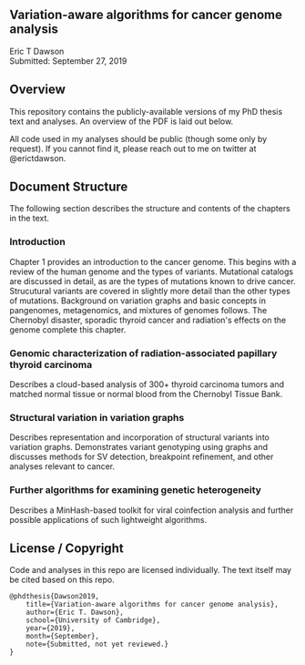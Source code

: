 Variation-aware algorithms for cancer genome analysis
-------------------------------------
Eric T Dawson  
Submitted: September 27, 2019

## Overview
This repository contains the publicly-available versions of my PhD
thesis text and analyses. An overview of the PDF is laid out below.

All code used in my analyses should be public (though some only by request). 
If you cannot find it,
please reach out to me on twitter at @erictdawson.

## Document Structure
The following section describes the structure and contents of the chapters in
the text.

### Introduction
Chapter 1 provides an introduction to the cancer genome. This begins with a review
of the human genome and the types of variants. Mutational catalogs are discussed in
detail, as are the types of mutations known to drive cancer. Strucutural variants are covered
in slightly more detail than the other types of mutations. Background on variation graphs and
basic concepts in pangenomes, metagenomics, and mixtures of genomes follows.
The Chernobyl disaster, sporadic thyroid cancer and radiation's effects on the genome complete this
chapter.

### Genomic characterization of radiation-associated papillary thyroid carcinoma
Describes a cloud-based analysis of 300+ thyroid carcinoma tumors and matched normal tissue or normal blood from the Chernobyl Tissue Bank.

### Structural variation in variation graphs
Describes representation and incorporation of structural variants into variation graphs.
Demonstrates variant genotyping using graphs and discusses methods for SV detection,
breakpoint refinement, and other analyses relevant to cancer.

### Further algorithms for examining genetic heterogeneity
Describes a MinHash-based toolkit for viral coinfection analysis and further
possible applications of such lightweight algorithms.

## License / Copyright
Code and analyses in this repo are licensed individually.
The text itself may be cited based on this repo.

```
@phdthesis{Dawson2019,
    title={Variation-aware algorithms for cancer genome analysis},
    author={Eric T. Dawson},
    school={University of Cambridge},
    year={2019},
    month={September},
    note={Submitted, not yet reviewed.}
}
```
